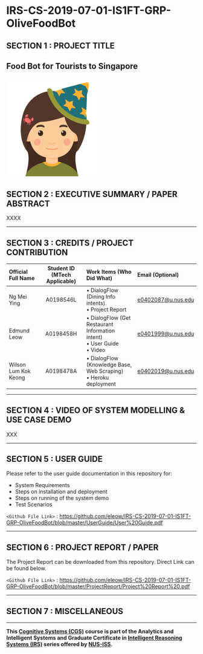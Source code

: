 # IRS-CS-2019-07-01-IS1FT-GRP-OliveFoodBot

## SECTION 1 : PROJECT TITLE
## Food Bot for Tourists to Singapore 

![Olive The FoodBot](/SystemCode/Fulfillment/static/olive.png?raw=true)
---

## SECTION 2 : EXECUTIVE SUMMARY / PAPER ABSTRACT

XXXX

---

## SECTION 3 : CREDITS / PROJECT CONTRIBUTION

| Official Full Name  | Student ID (MTech Applicable)  | Work Items (Who Did What) | Email (Optional) |
| :------------ |:---------------:| :-----| :-----|
| Ng Mei Ying | A0198546L | • DialogFlow (Dining Info intents). <br>• Project Report| e0402087@u.nus.edu |
| Edmund Leow | A0198458H | • DialogFlow (Get Restaurant Information intent) <br>• User Guide <br>• Video | e0401999@u.nus.edu |
| Wilson Lum Kok Keong| A0198478A | • DialogFlow (Knowledge Base, Web Scraping)<br>• Heroku deployment | e0402019@u.nus.edu |

---

## SECTION 4 : VIDEO OF SYSTEM MODELLING & USE CASE DEMO

XXX

---

## SECTION 5 : USER GUIDE

Please refer to the user guide documentation in this repository for:

- System Requirements
- Steps on installation and deployment
- Steps on running of the system demo
- Test Scenarios

`<Github File Link>` : <https://github.com/eleow/IRS-CS-2019-07-01-IS1FT-GRP-OliveFoodBot/blob/master/UserGuide/User%20Guide.pdf>

---
## SECTION 6 : PROJECT REPORT / PAPER

The Project Report can be downloaded from this repository. Direct Link can be found below.

`<Github File Link>` : <https://github.com/eleow/IRS-CS-2019-07-01-IS1FT-GRP-OliveFoodBot/blob/master/ProjectReport/Project%20Report%20.pdf>

---

## SECTION 7 : MISCELLANEOUS


---

**This [Cognitive Systems (CGS)](https://www.iss.nus.edu.sg/executive-education/course/detail/cognitive-systems-sf/artificial-intelligence "Cognitive Systems") course is part of the Analytics and Intelligent Systems and Graduate Certificate in [Intelligent Reasoning Systems (IRS)](https://www.iss.nus.edu.sg/stackable-certificate-programmes/intelligent-systems "Intelligent Reasoning Systems") series offered by [NUS-ISS](https://www.iss.nus.edu.sg "Institute of Systems Science, National University of Singapore").**
